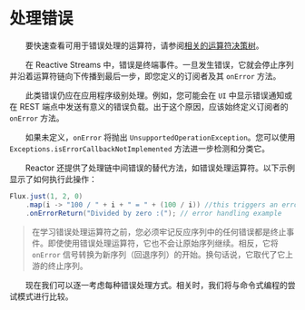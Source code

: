 # 处理错误

&emsp;&emsp;要快速查看可用于错误处理的运算符，请参阅[相关的运算符决策树](https://projectreactor.io/docs/core/release/reference/#which.errors)。

&emsp;&emsp;在 Reactive Streams 中，错误是终端事件。一旦发生错误，它就会停止序列并沿着运算符链向下传播到最后一步，即您定义的订阅者及其 `onError` 方法。

&emsp;&emsp;此类错误仍应在应用程序级别处理。例如，您可能会在 `UI` 中显示错误通知或在 REST 端点中发送有意义的错误负载。出于这个原因，应该始终定义订阅者的 `onError` 方法。

&emsp;&emsp;如果未定义，`onError` 将抛出 `UnsupportedOperationException`。您可以使用 `Exceptions.isErrorCallbackNotImplemented` 方法进一步检测和分类它。

&emsp;&emsp;Reactor 还提供了处理链中间错误的替代方法，如错误处理运算符。以下示例显示了如何执行此操作：

```java
Flux.just(1, 2, 0)
    .map(i -> "100 / " + i + " = " + (100 / i)) //this triggers an error with 0
    .onErrorReturn("Divided by zero :("); // error handling example
```

> 在学习错误处理运算符之前，您必须牢记反应序列中的任何错误都是终止事件。即使使用错误处理运算符，它也不会让原始序列继续。相反，它将 `onError` 信号转换为新序列（回退序列）的开始。换句话说，它取代了它上游的终止序列。

&emsp;&emsp;现在我们可以逐一考虑每种错误处理方式。相关时，我们将与命令式编程的尝试模式进行比较。

